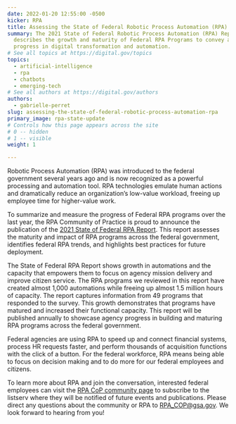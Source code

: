 ```yaml
---
date: 2022-01-20 12:55:00 -0500
kicker: RPA
title: Assessing the State of Federal Robotic Process Automation (RPA)
summary: The 2021 State of Federal Robotic Process Automation (RPA) Report
  describes the growth and maturity of Federal RPA Programs to convey agency
  progress in digital transformation and automation.
# See all topics at https://digital.gov/topics
topics:
  - artificial-intelligence
  - rpa
  - chatbots
  - emerging-tech
# See all authors at https://digital.gov/authors
authors:
  - gabrielle-perret
slug: assessing-the-state-of-federal-robotic-process-automation-rpa
primary_image: rpa-state-update
# Controls how this page appears across the site
# 0 -- hidden
# 1 -- visible
weight: 1

---
```


Robotic Process Automation (RPA) was introduced to the federal government several years ago and is now recognized as a powerful processing and automation tool. RPA technologies emulate human actions and dramatically reduce an organization’s low-value workload, freeing up employee time for higher-value work.

To summarize and measure the progress of Federal RPA programs over the last year, the RPA Community of Practice is proud to announce the publication of the [2021 State of Federal RPA Report](https://digital.gov/guides/rpa/state-of-federal-rpa/). This report assesses the maturity and impact of RPA programs across the federal government, identifies federal RPA trends, and highlights best practices for future deployment.

The State of Federal RPA Report shows growth in automations and the capacity that empowers them to focus on agency mission delivery and improve citizen service. The RPA programs we reviewed in this report have created almost 1,000 automations while freeing up almost 1.5 million hours of capacity. The report captures information from 49 programs that responded to the survey. This growth demonstrates that programs have matured and increased their functional capacity. This report will be published annually to showcase agency progress in building and maturing RPA programs across the federal government.

Federal agencies are using RPA to speed up and connect financial systems, process HR requests faster, and perform thousands of acquisition functions with the click of a button. For the federal workforce, RPA means being able to focus on decision making and to do more for our federal employees and citizens.

To learn more about RPA and join the conversation, interested federal employees can visit the [RPA CoP community page](https://digital.gov/communities/rpa/) to subscribe to the listserv where they will be notified of future events and publications. Please direct any questions about the community or RPA to RPA_COP@gsa.gov. We look forward to hearing from you!
